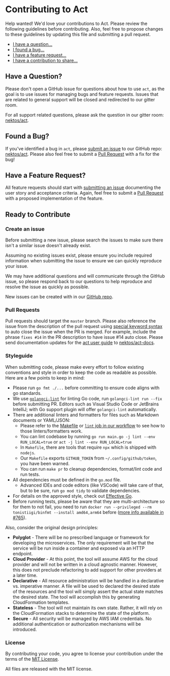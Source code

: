 # Contributing to Act

Help wanted! We'd love your contributions to Act. Please review the following guidelines before contributing. Also, feel free to propose changes to these guidelines by updating this file and submitting a pull request.

- [I have a question...](#questions)
- [I found a bug...](#bugs)
- [I have a feature request...](#features)
- [I have a contribution to share...](#process)

## <a id="questions"></a> Have a Question?

Please don't open a GitHub issue for questions about how to use `act`, as the goal is to use issues for managing bugs and feature requests. Issues that are related to general support will be closed and redirected to our gitter room.

For all support related questions, please ask the question in our gitter room: [nektos/act](https://gitter.im/nektos/act).

## <a id="bugs"></a> Found a Bug?

If you've identified a bug in `act`, please [submit an issue](#issue) to our GitHub repo: [nektos/act](https://github.com/nektos/act/issues/new). Please also feel free to submit a [Pull Request](#pr) with a fix for the bug!

## <a id="features"></a> Have a Feature Request?

All feature requests should start with [submitting an issue](#issue) documenting the user story and acceptance criteria. Again, feel free to submit a [Pull Request](#pr) with a proposed implementation of the feature.

## <a id="process"></a> Ready to Contribute

### <a id="issue"></a> Create an issue

Before submitting a new issue, please search the issues to make sure there isn't a similar issue doesn't already exist.

Assuming no existing issues exist, please ensure you include required information when submitting the issue to ensure we can quickly reproduce your issue.

We may have additional questions and will communicate through the GitHub issue, so please respond back to our questions to help reproduce and resolve the issue as quickly as possible.

New issues can be created with in our [GitHub repo](https://github.com/nektos/act/issues/new).

### <a id="pr"></a>Pull Requests

Pull requests should target the `master` branch. Please also reference the issue from the description of the pull request using [special keyword syntax](https://help.github.com/articles/closing-issues-via-commit-messages/) to auto close the issue when the PR is merged. For example, include the phrase `fixes #14` in the PR description to have issue #14 auto close. Please send documentation updates for the [act user guide](https://nektosact.com) to [nektos/act-docs](https://github.com/nektos/act-docs).

### <a id="style"></a> Styleguide

When submitting code, please make every effort to follow existing conventions and style in order to keep the code as readable as possible. Here are a few points to keep in mind:

- Please run `go fmt ./...` before committing to ensure code aligns with go standards.
- We use [`golangci-lint`](https://golangci-lint.run/) for linting Go code, run `golangci-lint run --fix` before submitting PR. Editors such as Visual Studio Code or JetBrains IntelliJ; with Go support plugin will offer `golangci-lint` automatically.
- There are additional linters and formatters for files such as Markdown documents or YAML/JSON:
  - Please refer to the [Makefile](Makefile) or [`lint` job in our workflow](.github/workflows/checks.yml) to see how to those linters/formatters work.
  - You can lint codebase by running `go run main.go -j lint --env RUN_LOCAL=true` or `act -j lint --env RUN_LOCAL=true`
  - In `Makefile`, there are tools that require `npx` which is shipped with `nodejs`.
  - Our `Makefile` exports `GITHUB_TOKEN` from `~/.config/github/token`, you have been warned.
  - You can run `make pr` to cleanup dependencies, format/lint code and run tests.
- All dependencies must be defined in the `go.mod` file.
  - Advanced IDEs and code editors (like VSCode) will take care of that, but to be sure, run `go mod tidy` to validate dependencies.
- For details on the approved style, check out [Effective Go](https://golang.org/doc/effective_go.html).
- Before running tests, please be aware that they are multi-architecture so for them to not fail, you need to run `docker run --privileged --rm tonistiigi/binfmt --install amd64,arm64` before ([more info available in #765](https://github.com/nektos/act/issues/765)).

Also, consider the original design principles:

- **Polyglot** - There will be no prescribed language or framework for developing the microservices. The only requirement will be that the service will be run inside a container and exposed via an HTTP endpoint.
- **Cloud Provider** - At this point, the tool will assume AWS for the cloud provider and will not be written in a cloud agnostic manner. However, this does not preclude refactoring to add support for other providers at a later time.
- **Declarative** - All resource administration will be handled in a declarative vs. imperative manner. A file will be used to declared the desired state of the resources and the tool will simply assert the actual state matches the desired state. The tool will accomplish this by generating CloudFormation templates.
- **Stateless** - The tool will not maintain its own state. Rather, it will rely on the CloudFormation stacks to determine the state of the platform.
- **Secure** - All security will be managed by AWS IAM credentials. No additional authentication or authorization mechanisms will be introduced.

### License

By contributing your code, you agree to license your contribution under the terms of the [MIT License](LICENSE).

All files are released with the MIT license.
